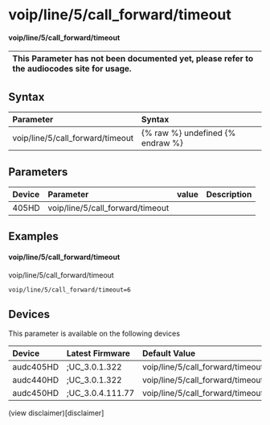 ﻿---
description: voip/line/5/call_forward/timeout
search: false
---

# voip/line/5/call_forward/timeout

#### voip/line/5/call_forward/timeout


| This Parameter has not been documented yet, please refer to the audiocodes site for usage.  |
| :--- |

## Syntax
| Parameter | Syntax |
| :--- | :--- |
|voip/line/5/call_forward/timeout | {% raw %} undefined {% endraw %} |

## Parameters
|Device|Parameter|value|Description|
|:---|:---|:---|:---|
| 405HD | voip/line/5/call_forward/timeout |  |  |

## Examples
#### voip/line/5/call_forward/timeout

voip/line/5/call_forward/timeout

```
voip/line/5/call_forward/timeout=6
```

## Devices
This parameter is available on the following devices

| Device | Latest Firmware | Default Value |
|:---|:---|:---|
| audc405HD | ;UC_3.0.1.322 | voip/line/5/call_forward/timeout=6 
| audc440HD | ;UC_3.0.1.322 | voip/line/5/call_forward/timeout=6 
| audc450HD | ;UC_3.0.4.111.77 | voip/line/5/call_forward/timeout=6 

(view disclaimer)[disclaimer]

